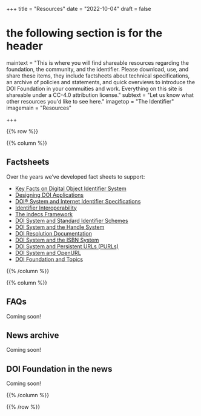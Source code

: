 +++
title = "Resources"
date = "2022-10-04"
draft = false
# the following section is for the header
maintext = "This is where you will find shareable resources regarding the foundation, the community, and the identifier. Please download, use, and share these items, they include factsheets about technical specifications, an archive of policies and statements, and quick overviews to introduce the DOI Foundation in your commuities and work. Everything on this site is shareable under a CC-4.0 attribution license."
subtext = "Let us know what other resources you'd like to see here."
imagetop = "The Identifier"
imagemain = "Resources"

+++

{{% row %}}

{{% column %}}

## Factsheets

Over the years we’ve developed fact sheets to support:

- [Key Facts on Digital Object Identifier System](key-facts-on-digital-object-identifier-system)
- [Designing DOI Applications](designing-doi-applications)
- [DOI® System and Internet Identifier Specifications](doi-system-and-internet-identifier-specifications)
- [Identifier Interoperability](identifier-interoperability)
- [The indecs Framework](the-indecs-framework)
- [DOI System and Standard Identifier Schemes](doi-system-and-standard-identifier-schemes)
- [DOI System and the Handle System](doi-system-and-the-handle-system)
- [DOI Resolution Documentation](doi-resolution-documentation)
- [DOI System and the ISBN System](doi-system-and-the-isbn-system)
- [DOI System and Persistent URLs (PURLs)](doi-system-and-persistent-urls)
- [DOI System and OpenURL](doi-system-and-openurl)
- [DOI Foundation and Topics](doi-foundation-and-topics)

{{% /column %}}

{{% column %}}

## FAQs
Coming soon!

## News archive
Coming soon!

## DOI Foundation in the news
Coming soon!

{{% /column %}}

{{% /row %}}

